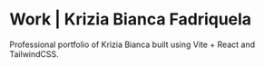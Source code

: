 # Work | Krizia Bianca Fadriquela

Professional portfolio of Krizia Bianca built using Vite + React and TailwindCSS.
